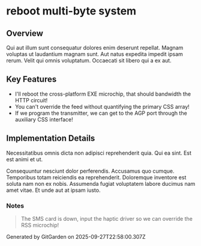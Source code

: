 # reboot multi-byte system

## Overview
Qui aut illum sunt consequatur dolores enim deserunt repellat. Magnam voluptas ut laudantium magnam sunt. Aut natus expedita impedit ipsam rerum. Velit qui omnis voluptatum. Occaecati sit libero qui a ex aut.

## Key Features
- I'll reboot the cross-platform EXE microchip, that should bandwidth the HTTP circuit!
- You can't override the feed without quantifying the primary CSS array!
- If we program the transmitter, we can get to the AGP port through the auxiliary CSS interface!

## Implementation Details
Necessitatibus omnis dicta non adipisci reprehenderit quia. Qui ea sint. Est est animi et ut.
 Consequuntur nesciunt dolor perferendis. Accusamus quo cumque. Temporibus totam reiciendis ea reprehenderit. Doloremque inventore est soluta nam non ex nobis. Assumenda fugiat voluptatem labore ducimus nam amet vitae. Et unde aut at ipsam iusto.

### Notes
> The SMS card is down, input the haptic driver so we can override the RSS microchip!

Generated by GitGarden on 2025-09-27T22:58:00.307Z